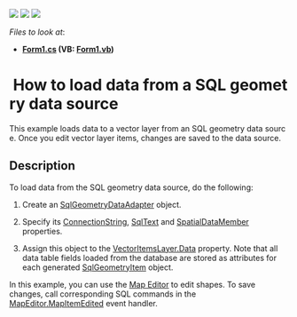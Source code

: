 <!-- default badges list -->
![](https://img.shields.io/endpoint?url=https://codecentral.devexpress.com/api/v1/VersionRange/128576592/19.2.4%2B)
[![](https://img.shields.io/badge/Open_in_DevExpress_Support_Center-FF7200?style=flat-square&logo=DevExpress&logoColor=white)](https://supportcenter.devexpress.com/ticket/details/T175898)
[![](https://img.shields.io/badge/📖_How_to_use_DevExpress_Examples-e9f6fc?style=flat-square)](https://docs.devexpress.com/GeneralInformation/403183)
<!-- default badges end -->
<!-- default file list -->
*Files to look at*:

* **[Form1.cs](./CS/SqlGeometry/Form1.cs) (VB: [Form1.vb](./VB/SqlGeometry/Form1.vb))**
<!-- default file list end -->

#  How to load data from a SQL geometry data source

This example loads data to a vector layer from an SQL geometry data source. Once you edit vector layer items, changes are saved to the data source.

## Description

To load data from the SQL geometry data source, do the following:

1. Create an [SqlGeometryDataAdapter](https://docs.devexpress.com/WindowsForms/DevExpress.XtraMap.SqlGeometryDataAdapter) object.

2. Specify its [ConnectionString](https://docs.devexpress.com/WindowsForms/DevExpress.XtraMap.SqlGeometryDataAdapter.ConnectionString), [SqlText](https://docs.devexpress.com/WindowsForms/DevExpress.XtraMap.SqlGeometryDataAdapter.SqlText) and [SpatialDataMember](https://docs.devexpress.com/WindowsForms/DevExpress.XtraMap.SqlGeometryDataAdapter.SpatialDataMember) properties.

3. Assign this object to the [VectorItemsLayer.Data](https://docs.devexpress.com/WindowsForms/DevExpress.XtraMap.VectorItemsLayer.Data) property. Note that all data table fields loaded from the database are stored as attributes for each generated [SqlGeometryItem](https://docs.devexpress.com/WindowsForms/DevExpress.XtraMap.SqlGeometryItem?p=netframework) object.

In this example, you can use the [Map Editor](https://docs.devexpress.com/WindowsForms/120215/controls-and-libraries/map-control/end-user-features/map-editor?p=netframework) to edit shapes. To save changes, call corresponding SQL commands in the [MapEditor.MapItemEdited](https://docs.devexpress.com/WindowsForms/DevExpress.XtraMap.MapEditor.MapItemEdited?p=netframework) event handler.
